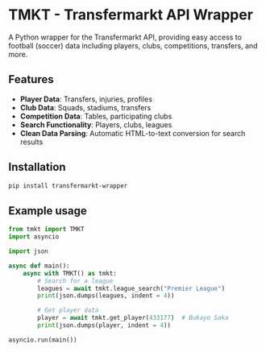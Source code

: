 # TMKT - Transfermarkt API Wrapper

A Python wrapper for the Transfermarkt API, providing easy access to football (soccer) data including players, clubs, competitions, transfers, and more.

## Features

- **Player Data**: Transfers, injuries, profiles
- **Club Data**: Squads, stadiums, transfers
- **Competition Data**: Tables, participating clubs
- **Search Functionality**: Players, clubs, leagues
- **Clean Data Parsing**: Automatic HTML-to-text conversion for search results

## Installation

```bash
pip install transfermarkt-wrapper
```

## Example usage

```py
from tmkt import TMKT
import asyncio

import json

async def main():
    async with TMKT() as tmkt:
        # Search for a league
        leagues = await tmkt.league_search("Premier League")
        print(json.dumps(leagues, indent = 4))

        # Get player data
        player = await tmkt.get_player(433177)  # Bukayo Saka
        print(json.dumps(player, indent = 4))

asyncio.run(main())
```